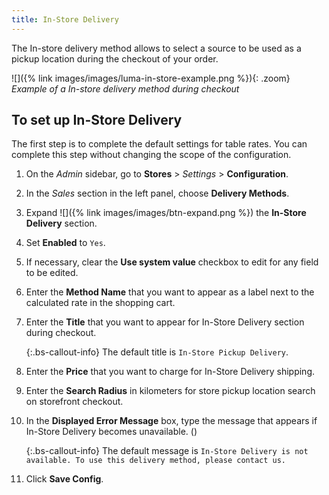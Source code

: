 ```yaml
---
title: In-Store Delivery
---
```


The In-store delivery method allows to select a source to be used as a pickup location during the checkout of your order.

![]({% link images/images/luma-in-store-example.png %}){: .zoom}
_Example of a In-store delivery method during checkout_

## To set up In-Store Delivery

The first step is to complete the default settings for table rates. You can complete this step without changing the scope of the configuration.

1. On the _Admin_ sidebar, go to **Stores** > _Settings_ > **Configuration**.

1. In the _Sales_ section in the left panel, choose **Delivery Methods**.

1. Expand ![]({% link images/images/btn-expand.png %}) the **In-Store Delivery** section.

1. Set **Enabled** to `Yes`.

1. If necessary, clear the **Use system value** checkbox to edit for any field to be edited.

1. Enter the **Method Name** that you want to appear as a label next to the calculated rate in the shopping cart.

1. Enter the **Title** that you want to appear for In-Store Delivery section during checkout.

    {:.bs-callout-info}
    The default title is `In-Store Pickup Delivery`.

2. Enter the **Price** that you want to charge for In-Store Delivery shipping.

3. Enter the **Search Radius** in kilometers for store pickup location search on storefront checkout.

4. In the **Displayed Error Message** box, type the message that appears if In-Store Delivery becomes unavailable. ()

    {:.bs-callout-info}
    The default message is `In-Store Delivery is not available. To use this delivery method, please contact us.`

5. Click **Save Config**.





